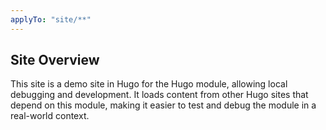 ```yaml
---
applyTo: "site/**"
---
```


## Site Overview

This site is a demo site in Hugo for the Hugo module, allowing local debugging and development. It loads content from other Hugo sites that depend on this module, making it easier to test and debug the module in a real-world context.
